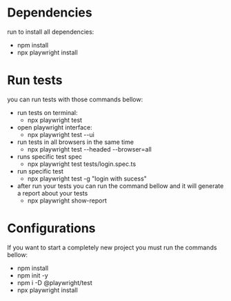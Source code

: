 # Dependencies
run to install all dependencies:
- npm install
- npx playwright install

# Run tests
you can run tests with those commands bellow:
- run tests on terminal:
  - npx playwright test
- open playwright interface:
  - npx playwright test --ui
- run tests in all browsers in the same time
  - npx playwright test --headed --browser=all
- runs specific test spec
  - npx playwright test tests/login.spec.ts
- run specific test 
  - npx playwright test -g "login with sucess"
- after run your tests you can run the command bellow and it will generate a report about your tests 
  - npx playwright show-report

# Configurations 
If you want to start a completely new project you must run the commands bellow:
- npm install
- npm init -y
- npm i -D @playwright/test
- npx playwright install

